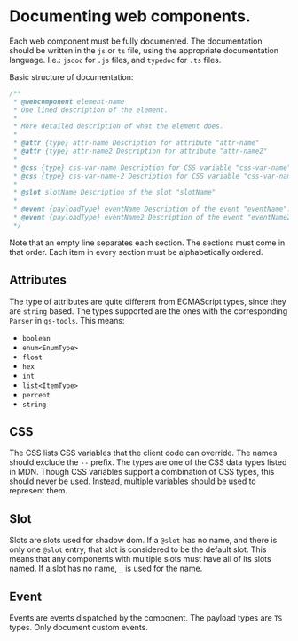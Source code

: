 # Documenting web components.

Each web component must be fully documented. The documentation should be written in the `js` or `ts`
file, using the appropriate documentation language. I.e.: `jsdoc` for `.js` files, and `typedoc` for
`.ts` files.

Basic structure of documentation:

```javascript
/**
 * @webcomponent element-name
 * One lined description of the element.
 *
 * More detailed description of what the element does.
 *
 * @attr {type} attr-name Description for attribute "attr-name"
 * @attr {type} attr-name2 Description for attribute "attr-name2"
 *
 * @css {type} css-var-name Description for CSS variable "css-var-name"
 * @css {type} css-var-name-2 Description for CSS variable "css-var-name-2"
 *
 * @slot slotName Description of the slot "slotName"
 *
 * @event {payloadType} eventName Description of the event "eventName". Also describe the payload.
 * @event {payloadType} eventName2 Description of the event "eventName2". Also describe the payload.
 */
```

Note that an empty line separates each section. The sections must come in that order. Each item in
every section must be alphabetically ordered.

## Attributes

The type of attributes are quite different from ECMAScript types, since they are `string` based. The
types supported are the ones with the corresponding `Parser` in `gs-tools`. This means:

-   `boolean`
-   `enum<EnumType>`
-   `float`
-   `hex`
-   `int`
-   `list<ItemType>`
-   `percent`
-   `string`

## CSS

The CSS lists CSS variables that the client code can override. The names should exclude the `--`
prefix. The types are one of the CSS data types listed in MDN. Though CSS variables support a
combination of CSS types, this should never be used. Instead, multiple variables should be used to represent them.

## Slot

Slots are slots used for shadow dom. If a `@slot` has no name, and there is only one `@slot` entry,
that slot is considered to be the default slot. This means that any components with multiple slots
must have all of its slots named. If a slot has no name, `_` is used for the name.

## Event

Events are events dispatched by the component. The payload types are `TS` types. Only document
custom events.